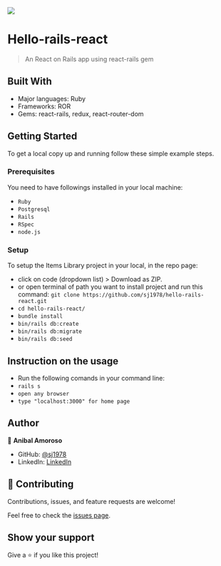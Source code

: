 ![](https://img.shields.io/badge/Microverse-blueviolet)

# Hello-rails-react

> An React on Rails app using react-rails gem

## Built With

- Major languages: Ruby
- Frameworks: ROR
- Gems: react-rails, redux, react-router-dom

## Getting Started

To get a local copy up and running follow these simple example steps.

### Prerequisites

You need to have followings installed in your local machine:

- `Ruby`
- `Postgresql`
- `Rails`
- `RSpec`
- `node.js`

### Setup

To setup the Items Library project in your local, in the repo page:

- click on code (dropdown list) > Download as ZIP.
- or open terminal of path you want to install project and run this command:
  `git clone https://github.com/sj1978/hello-rails-react.git`
- `cd hello-rails-react/`
- `bundle install`
- `bin/rails db:create`
- `bin/rails db:migrate`
- `bin/rails db:seed`

## Instruction on the usage

- Run the following comands in your command line:
- `rails s`
- `open any browser`
- `type "localhost:3000" for home page`


## Author

👤 **Anibal Amoroso**

- GitHub: [@sj1978](https://github.com/sj1978)
- LinkedIn: [LinkedIn](https://www.linkedin.com/in/anibalamoroso/)

## 🤝 Contributing

Contributions, issues, and feature requests are welcome!

Feel free to check the [issues page](https://github.com/sj1978/hello-rails-react/issues).

## Show your support

Give a ⭐️ if you like this project!





